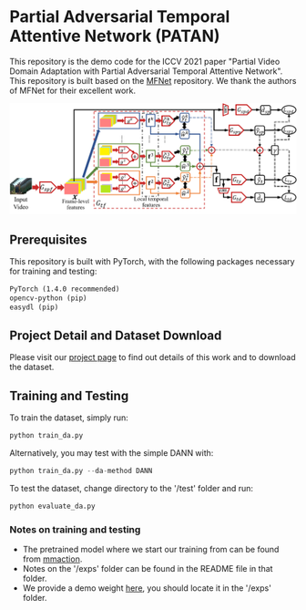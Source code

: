 # Partial Adversarial Temporal Attentive Network (PATAN)
This repository is the demo code for the ICCV 2021 paper "Partial Video Domain Adaptation with Partial Adversarial Temporal Attentive Network". This repository is built based on the [MFNet](https://github.com/cypw/PyTorch-MFNet) repository. We thank the authors of MFNet for their excellent work.

![alt text](./figures/figure-2-structure-3.png "Structure of PATAN")

## Prerequisites
This repository is built with PyTorch, with the following packages necessary for training and testing:
```
PyTorch (1.4.0 recommended)
opencv-python (pip)
easydl (pip)
```

## Project Detail and Dataset Download
Please visit our [project page](https://xuyu0010.github.io/pvda.html) to find out details of this work and to download the dataset.

## Training and Testing
To train the dataset, simply run:
```python
python train_da.py
```
Alternatively, you may test with the simple DANN with:
```python
python train_da.py --da-method DANN
```
To test the dataset, change directory to the '/test' folder and run:
```python
python evaluate_da.py
```

### Notes on training and testing
- The pretrained model where we start our training from can be found from [mmaction](https://github.com/open-mmlab/mmaction/blob/master/MODEL_ZOO.md).
- Notes on the '/exps' folder can be found in the README file in that folder.
- We provide a demo weight [here](https://entuedu-my.sharepoint.com/:f:/g/personal/xuyu0014_e_ntu_edu_sg/EvWxUhJtDYJIm4HNVq4kEVwBb_Dk0IVq0dm-qR0jIgQobA?e=eGbG7T), you should locate it in the '/exps' folder.